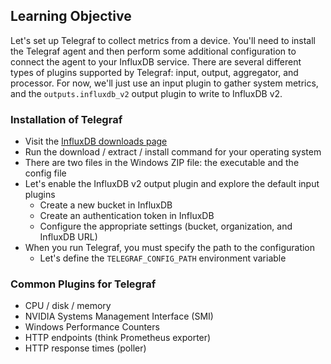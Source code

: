 ## Learning Objective

Let's set up Telegraf to collect metrics from a device.
You'll need to install the Telegraf agent and then perform some additional configuration to connect the agent to your InfluxDB service.
There are several different types of plugins supported by Telegraf: input, output, aggregator, and processor.
For now, we'll just use an input plugin to gather system metrics, and the `outputs.influxdb_v2` output plugin to write to InfluxDB v2.

### Installation of Telegraf

* Visit the [InfluxDB downloads page](https://portal.influxdata.com/downloads/)
* Run the download / extract / install command for your operating system
* There are two files in the Windows ZIP file: the executable and the config file
* Let's enable the InfluxDB v2 output plugin and explore the default input plugins
  * Create a new bucket in InfluxDB
  * Create an authentication token in InfluxDB
  * Configure the appropriate settings (bucket, organization, and InfluxDB URL)
* When you run Telegraf, you must specify the path to the configuration
  * Let's define the `TELEGRAF_CONFIG_PATH` environment variable

### Common Plugins for Telegraf

* CPU / disk / memory
* NVIDIA Systems Management Interface (SMI)
* Windows Performance Counters
* HTTP endpoints (think Prometheus exporter)
* HTTP response times (poller)